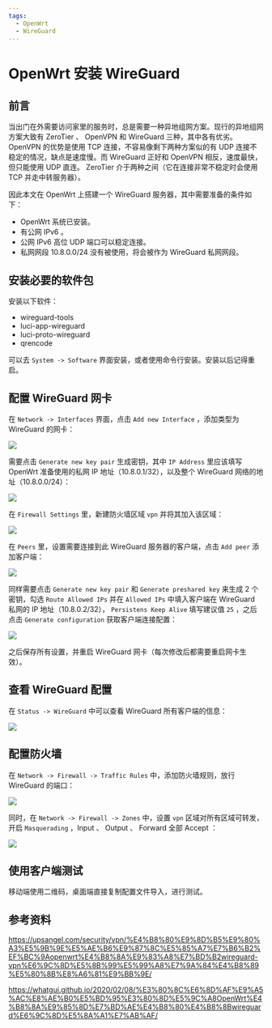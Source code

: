 ```yaml
---
tags:
  - OpenWrt
  - WireGuard
---
```


# OpenWrt 安装 WireGuard

## 前言

当出门在外需要访问家里的服务时，总是需要一种异地组网方案。现行的异地组网方案大致有 ZeroTier 、 OpenVPN 和 WireGuard 三种，其中各有优劣。 OpenVPN 的优势是使用 TCP 连接，不容易像剩下两种方案似的有 UDP 连接不稳定的情况，缺点是速度慢。而 WireGuard 正好和 OpenVPN 相反，速度最快，但只能使用 UDP 直连。 ZeroTier 介于两种之间（它在连接非常不稳定时会使用 TCP 并走中转服务器）。

因此本文在 OpenWrt 上搭建一个 WireGuard 服务器，其中需要准备的条件如下：

- OpenWrt 系统已安装。
- 有公网 IPv6 。
- 公网 IPv6 高位 UDP 端口可以稳定连接。
- 私网网段 10.8.0.0/24 没有被使用，将会被作为 WireGuard 私网网段。

## 安装必要的软件包

安装以下软件：

- wireguard-tools
- luci-app-wireguard
- luci-proto-wireguard
- qrencode

可以去 `System -> Software` 界面安装，或者使用命令行安装。安装以后记得重启。

## 配置 WireGuard 网卡

在 `Network -> Interfaces` 界面，点击 `Add new Interface` ，添加类型为 WireGuard 的网卡：

![](./images/WireGuard_1.png)

需要点击 `Generate new key pair` 生成密钥，其中 `IP Address` 里应该填写 OpenWrt 准备使用的私网 IP 地址（10.8.0.1/32），以及整个 WireGuard 网络的地址（10.8.0.0/24）：

![](./images/WireGuard_2.png)

在 `Firewall Settings` 里，新建防火墙区域 `vpn` 并将其加入该区域：

![](./images/WireGuard_8.png)

在 `Peers` 里，设置需要连接到此 WireGuard 服务器的客户端，点击 `Add peer` 添加客户端：

![](./images/WireGuard_3.png)

同样需要点击 `Generate new key pair` 和 `Generate preshared key` 来生成 2 个密钥，勾选 `Route Allowed IPs` 并在 `Allowed IPs` 中填入客户端在 WireGuard 私网的 IP 地址（10.8.0.2/32）， `Persistens Keep Alive` 填写建议值 `25` ，之后点击 `Generate configuration` 获取客户端连接配置：

![](./images/WireGuard_4.png)

之后保存所有设置，并重启 WireGuard 网卡（每次修改后都需要重启网卡生效）。

## 查看 WireGuard 配置

在 `Status -> WireGuard` 中可以查看 WireGuard 所有客户端的信息：

![](./images/WireGuard_5.png)

## 配置防火墙

在 `Network -> Firewall -> Traffic Rules` 中，添加防火墙规则，放行 WireGuard 的端口：

![](./images/WireGuard_7.png)

同时，在 `Network -> Firewall -> Zones` 中，设置 `vpn` 区域对所有区域可转发，开启 `Masquerading` ，Input 、 Output 、 Forward 全部 Accept ：

![](./images/WireGuard_6.png)

## 使用客户端测试

移动端使用二维码，桌面端直接复制配置文件导入，进行测试。

## 参考资料

https://upsangel.com/security/vpn/%E4%B8%80%E9%8D%B5%E9%80%A3%E5%9B%9E%E5%AE%B6%E9%87%8C%E5%85%A7%E7%B6%B2%EF%BC%9Aopenwrt%E4%B8%8A%E9%83%A8%E7%BD%B2wireguard-vpn%E6%9C%8D%E5%8B%99%E5%99%A8%E7%9A%84%E4%B8%89%E5%80%8B%E8%A6%81%E9%BB%9E/

https://whatgui.github.io/2020/02/08/%E3%80%8C%E6%8D%AF%E9%A5%AC%E8%AE%B0%E5%BD%95%E3%80%8D%E5%9C%A8OpenWrt%E4%B8%8A%E9%85%8D%E7%BD%AE%E4%B8%80%E4%B8%8Bwireguard%E6%9C%8D%E5%8A%A1%E7%AB%AF/
